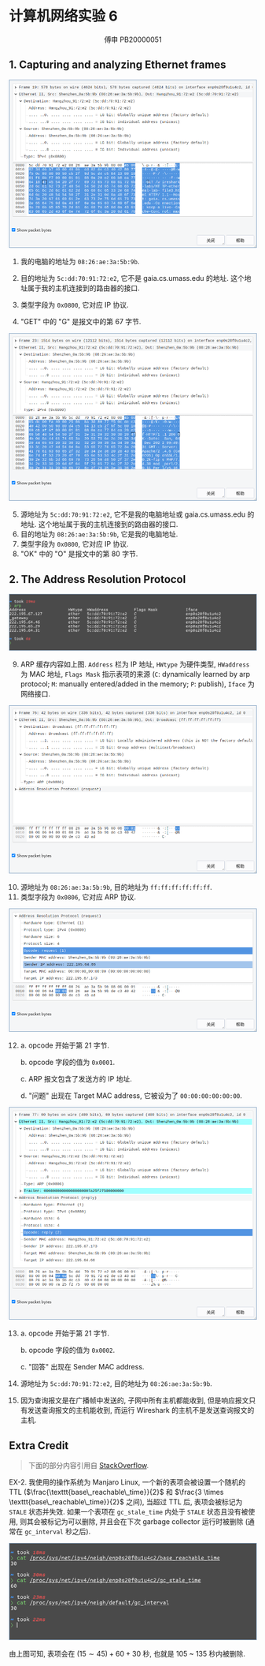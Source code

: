 # 计算机网络实验 6

<center>
    傅申 PB20000051
</center>

## 1. Capturing and analyzing Ethernet frames

![image-20221204182452801](./assets/image-20221204182452801.png)

1. 我的电脑的地址为 `08:26:ae:3a:5b:9b`.
2. 目的地址为 `5c:dd:70:91:72:e2`, 它不是 gaia.cs.umass.edu 的地址. 这个地址属于我的主机连接到的路由器的接口.
3. 类型字段为 `0x0800`, 它对应 IP 协议.

4. "GET" 中的 "G" 是报文中的第 67 字节.

![image-20221204182547100](./assets/image-20221204182547100.png)

5. 源地址为 `5c:dd:70:91:72:e2`, 它不是我的电脑地址或 gaia.cs.umass.edu 的地址. 这个地址属于我的主机连接到的路由器的接口.
6. 目的地址为 `08:26:ae:3a:5b:9b`, 它是我的电脑地址.
7. 类型字段为 `0x0800`, 它对应 IP 协议.
8. "OK" 中的 "O" 是报文中的第 80 字节.

## 2. The Address Resolution Protocol

![image-20221204183052333](./assets/image-20221204183052333.png)

9. ARP 缓存内容如上图. `Address` 栏为 IP 地址, `HWtype` 为硬件类型, `HWaddress` 为 MAC 地址, `Flags Mask` 指示表项的来源 (`C`: dynamically learned by arp protocol; `M`: manually entered/added in the memory; `P`: publish), `Iface` 为网络接口.

![image-20221204190954754](./assets/image-20221204190954754.png)

10. 源地址为 `08:26:ae:3a:5b:9b`, 目的地址为 `ff:ff:ff:ff:ff:ff`.
11. 类型字段为 `0x0806`, 它对应 ARP 协议.

![image-20221204191846078](./assets/image-20221204191846078.png)

12. a. opcode 开始于第 21 字节.

    b. opcode 字段的值为 `0x0001`.

    c. ARP 报文包含了发送方的 IP 地址.

    d. "问题" 出现在 Target MAC address, 它被设为了 `00:00:00:00:00:00`.

![image-20221204193644976](./assets/image-20221204193644976.png)


13. a. opcode 开始于第 21 字节.

    b. opcode 字段的值为 `0x0002`.

    c. "回答" 出现在 Sender MAC address.

14. 源地址为 `5c:dd:70:91:72:e2`, 目的地址为 `08:26:ae:3a:5b:9b`.
15. 因为查询报文是在广播帧中发送的, 子网中所有主机都能收到, 但是响应报文只有发送查询报文的主机能收到, 而运行 Wireshark 的主机不是发送查询报文的主机.

## Extra Credit

> 下面的部分内容引用自 [StackOverflow](https://stackoverflow.com/a/15511117).

EX-2. 我使用的操作系统为 Manjaro Linux, 一个新的表项会被设置一个随机的 TTL ($\frac{\texttt{base\_reachable\_time}}{2}$ 和 $\frac{3 \times \texttt{base\_reachable\_time}}{2}$ 之间), 当超过 TTL 后, 表项会被标记为 `STALE` 状态并失效. 如果一个表项在 `gc_stale_time` 内处于 `STALE` 状态且没有被使用, 则其会被标记为可以删除, 并且会在下次 garbage collector 运行时被删除 (通常在 `gc_interval` 秒之后). 

![image-20221204203535070](./assets/image-20221204203535070.png)

由上图可知, 表项会在 $(15\sim 45) + 60 + 30$ 秒, 也就是 105 ~ 135 秒内被删除.